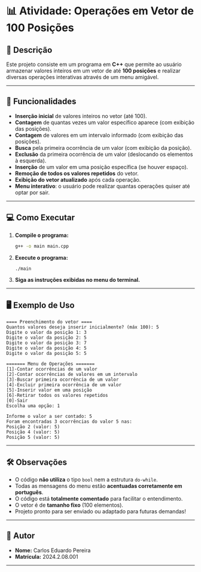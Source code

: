 # 📊 Atividade: Operações em Vetor de 100 Posições

## 📝 Descrição

Este projeto consiste em um programa em **C++** que permite ao usuário armazenar valores inteiros em um vetor de até **100 posições** e realizar diversas operações interativas através de um menu amigável.

---

## 🚀 Funcionalidades

- **Inserção inicial** de valores inteiros no vetor (até 100).
- **Contagem** de quantas vezes um valor específico aparece (com exibição das posições).
- **Contagem** de valores em um intervalo informado (com exibição das posições).
- **Busca** pela primeira ocorrência de um valor (com exibição da posição).
- **Exclusão** da primeira ocorrência de um valor (deslocando os elementos à esquerda).
- **Inserção** de um valor em uma posição específica (se houver espaço).
- **Remoção de todos os valores repetidos** do vetor.
- **Exibição do vetor atualizado** após cada operação.
- **Menu interativo**: o usuário pode realizar quantas operações quiser até optar por sair.

---

## 💻 Como Executar

1. **Compile o programa:**

   ```sh
   g++ -o main main.cpp
   ```

2. **Execute o programa:**

   ```sh
   ./main
   ```

3. **Siga as instruções exibidas no menu do terminal.**

---

## 🖥️ Exemplo de Uso

```
==== Preenchimento do vetor ====
Quantos valores deseja inserir inicialmente? (máx 100): 5
Digite o valor da posição 1: 3
Digite o valor da posição 2: 5
Digite o valor da posição 3: 7
Digite o valor da posição 4: 5
Digite o valor da posição 5: 5

======= Menu de Operações =======
[1]-Contar ocorrências de um valor
[2]-Contar ocorrências de valores em um intervalo
[3]-Buscar primeira ocorrência de um valor
[4]-Excluir primeira ocorrência de um valor
[5]-Inserir valor em uma posição
[6]-Retirar todos os valores repetidos
[0]-Sair
Escolha uma opção: 1

Informe o valor a ser contado: 5
Foram encontradas 3 ocorrências do valor 5 nas:
Posição 2 (valor: 5)
Posição 4 (valor: 5)
Posição 5 (valor: 5)
```

---

## 🛠️ Observações

- O código **não utiliza** o tipo `bool` nem a estrutura `do-while`.
- Todas as mensagens do menu estão **acentuadas corretamente em português**.
- O código está **totalmente comentado** para facilitar o entendimento.
- O vetor é de **tamanho fixo** (100 elementos).
- Projeto pronto para ser enviado ou adaptado para futuras demandas!

---

## 👤 Autor

- **Nome:** Carlos Eduardo Pereira
- **Matrícula:** 2024.2.08.001

---
